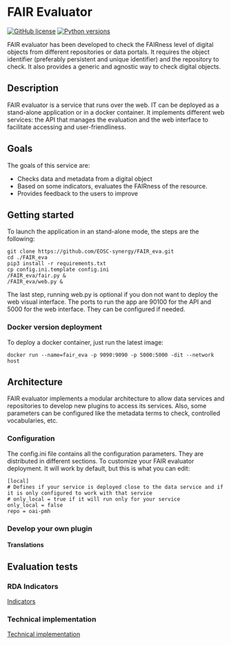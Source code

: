# FAIR Evaluator
[![GitHub license](https://img.shields.io/github/license/indigo-dc/DEEPaaS.svg)](https://github.com/indigo-dc/DEEPaaS/blob/master/LICENSE)
[![Python versions](https://img.shields.io/pypi/pyversions/deepaas.svg)](https://pypi.python.org/pypi/deepaas)

FAIR evaluator has been developed to check the FAIRness level of digital objects from different repositories or data portals. It requires the object identifier (preferably persistent and unique identifier) and the repository to check. It also provides a generic and agnostic way to check digital objects.

## Description
FAIR evaluator is a service that runs over the web. IT can be deployed as a stand-alone application or in a docker container. It implements different web services: the API that manages the evaluation and the web interface to facilitate accessing and user-friendliness.

## Goals
The goals of this service are:
- Checks data and metadata from a digital object
- Based on some indicators, evaluates the FAIRness of the resource.
- Provides feedback to the users to improve

## Getting started
To launch the application in an stand-alone mode, the steps are the following:
```
git clone https://github.com/EOSC-synergy/FAIR_eva.git
cd ./FAIR_eva
pip3 install -r requirements.txt
cp config.ini.template config.ini
/FAIR_eva/fair.py &
/FAIR_eva/web.py &
```
The last step, running web.py is optional if you don not want to deploy the web visual interface. The ports to run the app are 90100 for the API and 5000 for the web interface. They can be configured if needed.

### Docker version deployment
To deploy a docker container, just run the latest image:
```
docker run --name=fair_eva -p 9090:9090 -p 5000:5000 -dit --network host
```

## Architecture
FAIR evaluator implements a modular architecture to allow data services and repositories to develop new plugins to access its services. Also, some parameters can be configured like the metadata terms to check, controlled vocabularies, etc.

### Configuration
The config.ini file contains all the configuration parameters. They are distributed in different sections. To customize your FAIR evaluator deployment. It will work by default, but this is what you can edit:
```
[local]
# Defines if your service is deployed close to the data service and if it is only configured to work with that service
# only_local = true if it will run only for your service
only_local = false
repo = oai-pmh
```

### Develop your own plugin



#### Translations

## Evaluation tests

### RDA Indicators

[Indicators](indicators.md)

### Technical implementation
[Technical implementation](technical_implementation.md)
